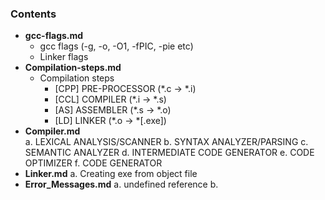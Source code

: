 ### Contents
  - **gcc-flags.md**
    - gcc flags (-g, -o, -O1, -fPIC, -pie etc)
    - Linker flags
  - **Compilation-steps.md**
    - Compilation steps
      - [CPP] PRE-PROCESSOR (*.c → *.i)
      - [CCL] COMPILER (*.i → *.s)
      - [AS] ASSEMBLER (*.s → *.o)
      - [LD] LINKER (*.o → *[.exe])
  - **Compiler.md**      
      a. LEXICAL ANALYSIS/SCANNER
      b. SYNTAX ANALYZER/PARSING
      c. SEMANTIC ANALYZER
      d. INTERMEDIATE CODE GENERATOR
      e. CODE OPTIMIZER
      f. CODE GENERATOR
  - **Linker.md**
    a. Creating exe from object file
  - **Error_Messages.md**
    a. undefined reference
    b. 
